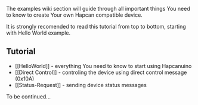 The examples wiki section will guide through all important things You need to know to create Your own Hapcan compatible device.

It is strongly recomended to read this tutorial from top to bottom, starting with Hello World example.

## Tutorial
- [[HelloWorld]] - everything You need to know to start using Hapcanuino
- [[Direct Control]] - controling the device using direct control message (0x10A)
- [[Status-Request]] - sending device status messages

To be continued...